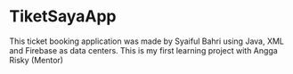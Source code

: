 # TiketSayaApp
This ticket booking application was made by Syaiful Bahri using Java, XML and Firebase as data centers. This is
my first learning project with Angga Risky (Mentor)
